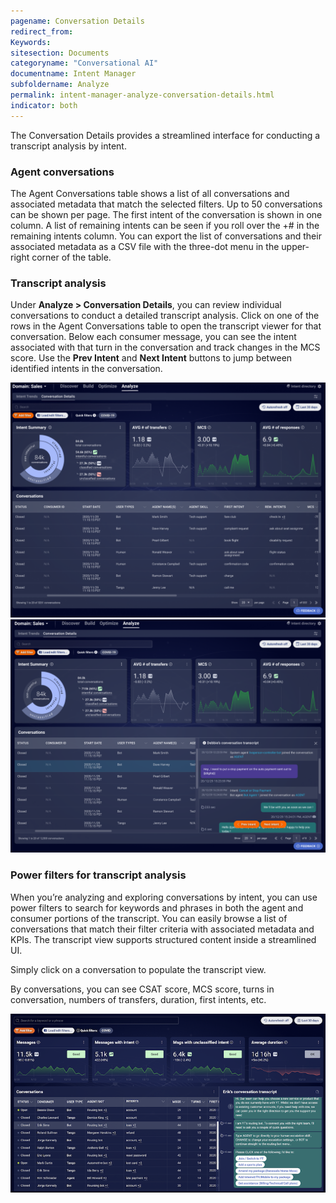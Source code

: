 ```yaml
---
pagename: Conversation Details
redirect_from:
Keywords:
sitesection: Documents
categoryname: "Conversational AI"
documentname: Intent Manager
subfoldername: Analyze
permalink: intent-manager-analyze-conversation-details.html
indicator: both
---
```


The Conversation Details provides a streamlined interface for conducting a transcript analysis by intent.

### Agent conversations

The Agent Conversations table shows a list of all conversations and associated metadata that match the selected filters. Up to 50 conversations can be shown per page. The first intent of the conversation is shown in one column. A list of remaining intents can be seen if you roll over the +# in the remaining intents column. You can export the list of conversations and their associated metadata as a CSV file with the three-dot menu in the upper-right corner of the table.

### Transcript analysis

Under **Analyze > Conversation Details**, you can review individual conversations to conduct a detailed transcript analysis.  Click on one of the rows in the Agent Conversations table to open the transcript viewer for that conversation. Below each consumer message, you can see the intent associated with that turn in the conversation and track changes in the MCS score. Use the **Prev Intent** and **Next Intent** buttons to jump between identified intents in the conversation.

<img class="fancyimage" style="width:800px" src="img/ConvoBuilder/im_analyze_convdetails1.png" alt="">
<img class="fancyimage" style="width:800px" src="img/ConvoBuilder/im_analyze_convdetails2.png" alt="">

### Power filters for transcript analysis

When you’re analyzing and exploring conversations by intent, you can use power filters to search for keywords and phrases in both the agent and consumer portions of the transcript. You can easily browse a list of conversations that match their filter criteria with associated metadata and KPIs. The transcript view supports structured content inside a streamlined UI.

Simply click on a conversation to populate the transcript view.

By conversations, you can see CSAT score, MCS score, turns in conversation, numbers of transfers, duration, first intents, etc.

<img class="fancyimage" style="width:800px" src="img/ConvoBuilder/im_analyze_convdetails3.png" alt="">
